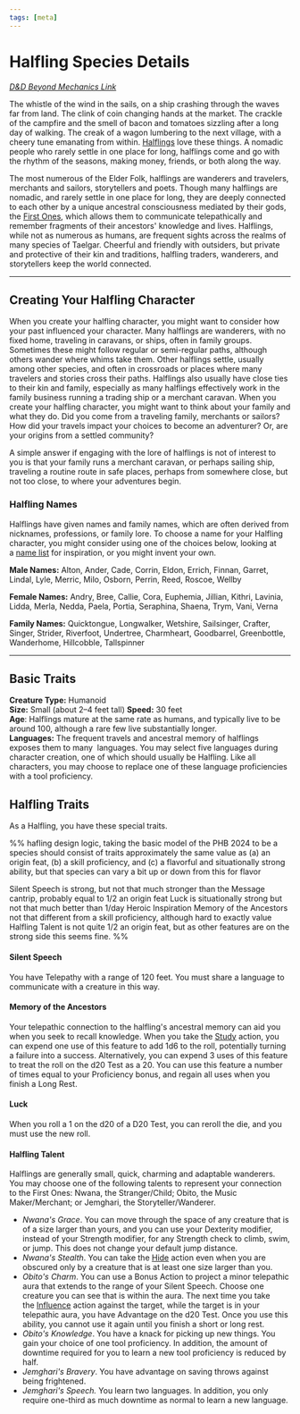 ```yaml
---
tags: [meta]
---
```


# Halfling Species Details

*[D&D Beyond Mechanics Link](https://www.dndbeyond.com/species/1755936-halfling)*

The whistle of the wind in the sails, on a ship crashing through the waves far from land. The clink of coin changing hands at the market. The crackle of the campfire and the smell of bacon and tomatoes sizzling after a long day of walking. The creak of a wagon lumbering to the next village, with a cheery tune emanating from within. [Halflings](https://www.dndbeyond.com/linkout?remoteUrl=https%253a%252f%252ftsackton.github.io%252ftaelgarverse%252fspecies%252fchildren-of-the-embodied-gods%252fhalflings%252fhalflings%252f) love these things. A nomadic people who rarely settle in one place for long, halflings come and go with the rhythm of the seasons, making money, friends, or both along the way.

The most numerous of the Elder Folk, halflings are wanderers and travelers, merchants and sailors, storytellers and poets. Though many halflings are nomadic, and rarely settle in one place for long, they are deeply connected to each other by a unique ancestral consciousness mediated by their gods, the [First Ones](https://www.dndbeyond.com/linkout?remoteUrl=https%253a%252f%252ftsackton.github.io%252ftaelgarverse%252fcosmology%252fgods%252fembodied-gods%252ffirst-ones%252ffirst-ones%252f), which allows them to communicate telepathically and remember fragments of their ancestors' knowledge and lives. Halflings, while not as numerous as humans, are frequent sights across the realms of many species of Taelgar. Cheerful and friendly with outsiders, but private and protective of their kin and traditions, halfling traders, wanderers, and storytellers keep the world connected. 

---
## Creating Your Halfling Character

When you create your halfling character, you might want to consider how your past influenced your character. Many halflings are wanderers, with no fixed home, traveling in caravans, or ships, often in family groups. Sometimes these might follow regular or semi-regular paths, although others wander where whims take them. Other halflings settle, usually among other species, and often in crossroads or places where many travelers and stories cross their paths. Halflings also usually have close ties to their kin and family, especially as many halflings effectively work in the family business running a trading ship or a merchant caravan. When you create your halfling character, you might want to think about your family and what they do. Did you come from a traveling family, merchants or sailors? How did your travels impact your choices to become an adventurer? Or, are your origins from a settled community? 

A simple answer if engaging with the lore of halflings is not of interest to you is that your family runs a merchant caravan, or perhaps sailing ship, traveling a routine route in safe places, perhaps from somewhere close, but not too close, to where your adventures begin.

### Halfling Names

Halflings have given names and family names, which are often derived from nicknames, professions, or family lore. To choose a name for your Halfling character, you might consider using one of the choices below, looking at a [name list](https://www.dndbeyond.com/sources/dnd/xgte/character-names#Halfling) for inspiration, or you might invent your own.

**Male Names:** Alton, Ander, Cade, Corrin, Eldon, Errich, Finnan, Garret, Lindal, Lyle, Merric, Milo, Osborn, Perrin, Reed, Roscoe, Wellby

**Female Names:** Andry, Bree, Callie, Cora, Euphemia, Jillian, Kithri, Lavinia, Lidda, Merla, Nedda, Paela, Portia, Seraphina, Shaena, Trym, Vani, Verna

**Family Names:** Quicktongue, Longwalker, Wetshire, Sailsinger, Crafter, Singer, Strider, Riverfoot, Undertree, Charmheart, Goodbarrel, Greenbottle, Wanderhome, Hillcobble, Tallspinner

---
## Basic Traits

**Creature Type:** Humanoid  
**Size:** Small (about 2–4 feet tall) 
**Speed:** 30 feet  
**Age**: Halflings mature at the same rate as humans, and typically live to be around 100, although a rare few live substantially longer.   
**Languages:** The frequent travels and ancestral memory of halflings exposes them to many  languages. You may select five languages during character creation, one of which should usually be Halfling. Like all characters, you may choose to replace one of these language proficiencies with a tool proficiency. 

## Halfling Traits

As a Halfling, you have these special traits.

%% hafling design logic, taking the basic model of the PHB 2024 to be a species should consist of traits approximately the same value as (a) an origin feat, (b) a skill proficiency, and (c) a flavorful and situationally strong ability, but that species can vary a bit up or down from this for flavor

Silent Speech is strong, but not that much stronger than the Message cantrip, probably equal to 1/2 an origin feat
Luck is situationally strong but not that much better than 1/day Heroic Inspiration
Memory of the Ancestors not that different from a skill proficiency, although hard to exactly value
Halfling Talent is not quite 1/2 an origin feat, but as other features are on the strong side this seems fine. 
%%

#### Silent Speech
You have Telepathy with a range of 120 feet. You must share a language to communicate with a creature in this way.
#### Memory of the Ancestors
Your telepathic connection to the halfling's ancestral memory can aid you when you seek to recall knowledge. When you take the [Study](https://www.dndbeyond.com/sources/dnd/free-rules/rules-glossary#StudyAction) action, you can expend one use of this feature to add 1d6 to the roll, potentially turning a failure into a success. Alternatively, you can expend 3 uses of this feature to treat the roll on the d20 Test as a 20. You can use this feature a number of times equal to your Proficiency bonus, and regain all uses when you finish a Long Rest. 
#### Luck
When you roll a 1 on the d20 of a D20 Test, you can reroll the die, and you must use the new roll.
#### Halfling Talent
Halflings are generally small, quick, charming and adaptable wanderers. You may choose one of the following talents to represent your connection to the First Ones: Nwana, the Stranger/Child; Obito, the Music Maker/Merchant; or Jemghari, the Storyteller/Wanderer.

- _Nwana's Grace_. You can move through the space of any creature that is of a size larger than yours, and you can use your Dexterity modifier, instead of your Strength modifier, for any Strength check to climb, swim, or jump. This does not change your default jump distance.
- _Nwana's Stealth_. You can take the [Hide](https://www.dndbeyond.com/sources/dnd/free-rules/rules-glossary#HideAction) action even when you are obscured only by a creature that is at least one size larger than you.
- _Obito's Charm_. You can use a Bonus Action to project a minor telepathic aura that extends to the range of your Silent Speech. Choose one creature you can see that is within the aura. The next time you take the [Influence](https://www.dndbeyond.com/sources/dnd/free-rules/rules-glossary#InfluenceAction) action against the target, while the target is in your telepathic aura, you have Advantage on the d20 Test. Once you use this ability, you cannot use it again until you finish a short or long rest.
- _Obito's Knowledge_. You have a knack for picking up new things. You gain your choice of one tool proficiency. In addition, the amount of downtime required for you to learn a new tool proficiency is reduced by half. 
- _Jemghari's Bravery_. You have advantage on saving throws against being frightened.
- _Jemghari's Speech._ You learn two languages. In addition, you only require one-third as much downtime as normal to learn a new language.